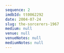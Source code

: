 ```yaml
---
sequence: 2
imdbId: tt0062292
date: 2004-07-24
slug: the-sorcerers-1967
medium: null
venue: null
venueNotes: null
mediumNotes: null
---
```



